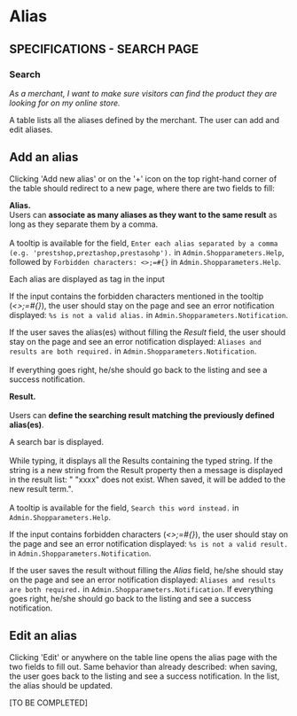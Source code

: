 # Alias

## **SPECIFICATIONS - SEARCH PAGE**

### Search

_As a merchant, I want to make sure visitors can find the product they are looking for on my online store._

A table lists all the aliases defined by the merchant. The user can add and edit aliases.

## Add an alias

Clicking 'Add new alias' or on the '+' icon on the top right-hand corner of the table should redirect to a new page, where there are two fields to fill:

**Alias.** \
Users can **associate as many aliases as they want to the same result** as long as they separate them by a comma. \
\
A tooltip is available for the field, `Enter each alias separated by a comma (e.g. 'prestshop,preztashop,prestasohp').` in `Admin.Shopparameters.Help`, followed by `Forbidden characters: <>;=#{}` in `Admin.Shopparameters.Help`.

Each alias are displayed as tag in the input

If the input contains the forbidden characters mentioned in the tooltip (_<>;=#{}_), the user should stay on the page and see an error notification displayed: `%s is not a valid alias.` in `Admin.Shopparameters.Notification`.

If the user saves the alias(es) without filling the _Result_ field, the user should stay on the page and see an error notification displayed: `Aliases and results are both required.` in `Admin.Shopparameters.Notification`. \
\
If everything goes right, he/she should go back to the listing and see a success notification.

**Result.** \
\
Users can **define the searching result matching the previously defined alias(es)**.&#x20;

A search bar is displayed. \
\
While typing, it displays all the Results containing the typed string. If the string is a new string from the Result property then a message is displayed in the result list: " "xxxx" does not exist. When saved, it will be added to the new result term.".\
\
A tooltip is available for the field, `Search this word instead.` in `Admin.Shopparameters.Help`.

If the input contains forbidden characters (_<>;=#{}_), the user should stay on the page and see an error notification displayed: `%s is not a valid result.` in `Admin.Shopparameters.Notification`.

If the user saves the result without filling the _Alias_ field, he/she should stay on the page and see an error notification displayed: `Aliases and results are both required.` in `Admin.Shopparameters.Notification`. If everything goes right, he/she should go back to the listing and see a success notification.

## Edit an alias

Clicking 'Edit' or anywhere on the table line opens the alias page with the two fields to fill out. Same behavior than already described: when saving, the user goes back to the listing and see a success notification. In the list, the alias should be updated.

\[TO BE COMPLETED]
